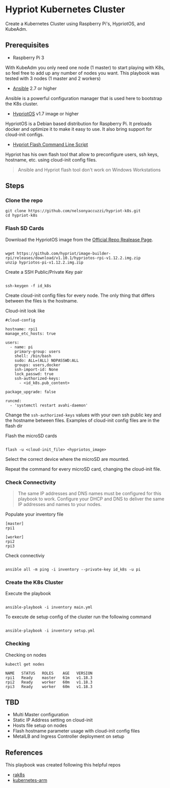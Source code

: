 # Hypriot Kubernetes Cluster

Create a Kubernetes Cluster using Raspberry Pi's, HypriotOS, and KubeAdm.

## Prerequisites

- Raspberry Pi 3

With KubeAdm you only need one node (1 master) to start playing with K8s, so feel free to add up any number of nodes you want. This playbook was tested with 3 nodes (1 master and 2 workers)

- [Ansible](https://docs.ansible.com/ansible/latest/installation_guide/intro_installation.html) 2.7 or higher

Ansible is a powerful configuration manager that is used here to bootstrap the K8s cluster.

- [HypriotOS](https://github.com/hypriot/image-builder-rpi/releases) v1.7 image or higher

HypriotOS is a Debian based distribution for Raspberry Pi. It preloads docker and optimize it to make it easy to use. It also bring support for cloud-init configs.

- [Hypriot Flash Command Line Script](https://github.com/hypriot/flash#installation)

Hypriot has his own flash tool that allow to preconfigure users, ssh keys, hostname, etc. using cloud-init config files.

> Ansible and Hypriot flash tool don't work on Windows Workstations

## Steps

### Clone the repo

```
git clone https://github.com/nelsonyaccuzzi/hypriot-k8s.git
cd hypriot-k8s
```

### Flash SD Cards

Download the HypriotOS image from the [Official Repo Realease Page](https://github.com/hypriot/image-builder-rpi/releases).

```

wget https://github.com/hypriot/image-builder-rpi/releases/download/v1.10.1/hypriotos-rpi-v1.12.2.img.zip
unzip hypriotos-pi-v1.12.2.img.zip

```

Create a SSH Public/Private Key pair

```

ssh-keygen -f id_k8s

```
 
Create cloud-init config files for every node. The only thing that differs between the files is the hostname. 

Cloud-init look like

```
#cloud-config

hostname: rpi1
manage_etc_hosts: true

users:
  - name: pi
    primary-group: users
    shell: /bin/bash
    sudo: ALL=(ALL) NOPASSWD:ALL
    groups: users,docker
    ssh-import-id: None
    lock_passwd: true
    ssh-authorized-keys:
      - <id_k8s.pub_content>

package_upgrade: false

runcmd:
  - 'systemctl restart avahi-daemon'

```

Change the `ssh-authorized-keys` values with your own ssh public key and the hostname between files. Examples of cloud-init config files are in the flash dir

Flash the microSD cards

```

flash -u <cloud-init_file> <hypriotos_image>

```

Select the correct device where the microSD are mounted.

Repeat the command for every microSD card, changing the cloud-init file.

### Check Connectivity

> The same IP addresses and DNS names must be configured for this playbook to work. Configure your DHCP and DNS to deliver the same IP addresses and names to your nodes. 

Populate your inventory file

```
[master]
rpi1

[worker]
rpi2
rpi3
```

Check connectiviy

```

ansible all -m ping -i inventory --private-key id_k8s -u pi

```

### Create the K8s Cluster

Execute the playbook

```

ansible-playbook -i inventory main.yml

```

To execute de setup config of the cluster run the following command

```

ansible-playbook -i inventory setup.yml

```


### Checking

Checking on nodes

```
kubectl get nodes

NAME   STATUS   ROLES    AGE   VERSION
rpi1   Ready    master   61m   v1.18.3
rpi2   Ready    worker   60m   v1.18.3
rpi3   Ready    worker   60m   v1.18.3

```

## TBD

- Multi Master configuration
- Static IP Address setting on cloud-init
- Hosts file setup on nodes
- Flash hostname parameter usage with cloud-init config files
- MetalLB and Ingress Controller deployment on setup

## References

This playbook was created following this helpful repos

- [rak8s](https://github.com/rak8s/rak8s)
- [kubernetes-arm](https://github.com/carlosedp/kubernetes-arm)

